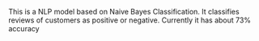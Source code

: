 This is a NLP model based on Naive Bayes Classification.
It classifies reviews of customers as positive or negative.
Currently it has about 73% accuracy
